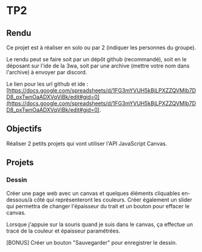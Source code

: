 # TP2

## Rendu

Ce projet est à réaliser en solo ou par 2 (indiquer les personnes du groupe).

Le rendu peut se faire soit par un dépôt github (recommandé), soit en le déposant sur l'ide de la 3wa, soit par une archive (mettre votre nom dans l'archive) à envoyer par discord.

Le lien pour les url github et ide : [https://docs.google.com/spreadsheets/d/1FG3mYVUH5kBjLPXZZQVMIb7DD8_pxTwnOaADXVqViBk/edit#gid=0](https://docs.google.com/spreadsheets/d/1FG3mYVUH5kBjLPXZZQVMIb7DD8_pxTwnOaADXVqViBk/edit#gid=0).

## Objectifs

Réaliser 2 petits projets qui vont utiliser l'API JavaScript Canvas.

## Projets

### Dessin

Créer une page web avec un canvas et quelques éléments cliquables en-dessous/à côté qui représenteront les couleurs. Créer également un slider qui permettra de changer l'épaisseur du trait et un bouton pour effacer le canvas.

Lorsque j'appuie sur la souris quand je suis dans le canvas, ça effectue un tracé de la couleur et épaisseur paramétrées.

[BONUS] Créer un bouton "Sauvegarder" pour enregistrer le dessin.
